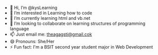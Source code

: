 - 👋 Hi, I’m @kysLearning
- 👀 I’m interested in Learning how to code
- 🌱 I’m currently learning html and vb.net
- 💞️ I’m looking to collaborate on learning structures of programming language 
- 📫 Just email me: theagagsti@gmail.cok
- 😄 Pronouns: She/Her
- ⚡ Fun fact: I'm a BSIT second year student major in Web Development

<!---
kysLearning/kysLearning is a ✨ special ✨ repository because its `README.md` (this file) appears on your GitHub profile.
You can click the Preview link to take a look at your changes.
--->
